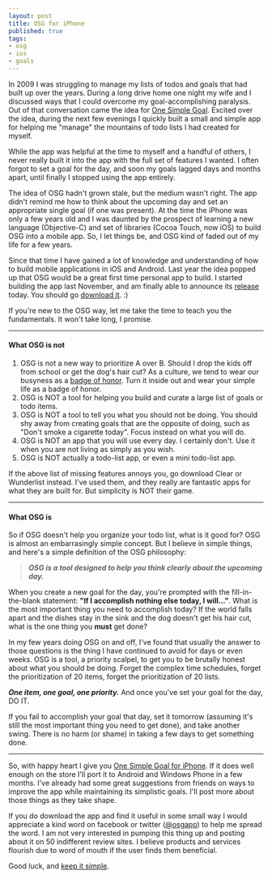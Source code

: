 ```yaml
---
layout: post
title: OSG for iPhone
published: true
tags:
- osg
- ios
- goals
---
```


In 2009 I was struggling to manage my lists of todos and goals that had built up over the years. During a long drive home one night my wife and I discussed ways that I could overcome my goal-accomplishing paralysis. Out of that conversation came the idea for [One Simple Goal][osg]. Excited over the idea, during the next few evenings I quickly built a small and simple app for helping me "manage" the mountains of todo lists I had created for myself.

While the app was helpful at the time to myself and a handful of others, I never really built it into the app with the full set of features I wanted. I often forgot to set a goal for the day, and soon my goals lagged days and months apart, until finally I stopped using the app entirely.

The idea of OSG hadn't grown stale, but the medium wasn't right. The app didn't remind me how to think about the upcoming day and set an appropriate single goal (if one was present). At the time the iPhone was only a few years old and I was daunted by the prospect of learning a new language (Objective-C) and set of libraries (Cocoa Touch, now iOS) to build OSG into a mobile app. So, I let things be, and OSG kind of faded out of my life for a few years.

Since that time I have gained a lot of knowledge and understanding of how to build mobile applications in iOS and Android. Last year the idea popped up that OSG would be a great first time personal app to build. I started building the app last November, and am finally able to announce its [release][app-store] today. You should go [download it][app-store]. :)

If you're new to the OSG way, let me take the time to teach you the fundamentals. It won't take long, I promise.

-----

#### What OSG is not

1. OSG is not a new way to prioritize A over B. Should I drop the kids off from school or get the dog's hair cut? As a culture, we tend to wear our busyness as a [badge of honor][slate]. Turn it inside out and wear your simple life as a badge of honor.
2. OSG is NOT a tool for helping you build and curate a large list of goals or todo items.
3. OSG is NOT a tool to tell you what you should not be doing. You should shy away from creating goals that are the opposite of doing, such as "Don't smoke a cigarette today". Focus instead on what you will do.
4. OSG is NOT an app that you will use every day. I certainly don't. Use it when you are not living as simply as you wish.
5. OSG is NOT actually a todo-list app, or even a mini todo-list app.

If the above list of missing features annoys you, go download Clear or Wunderlist instead. I've used them, and they really are fantastic apps for what they are built for. But simplicity is NOT their game.

-----

#### What OSG is

So if OSG doesn't help you organize your todo list, what is it good for? OSG is almost an embarrasingly simple concept. But I believe in simple things, and here's a simple definition of the OSG philosophy:

> ___OSG is a tool designed to help you think clearly about the upcoming day.___

When you create a new goal for the day, you're prompted with the fill-in-the-blank statement: __"If I accomplish nothing else today, I will..."__. What is the most important thing you need to accomplish today? If the world falls apart and the dishes stay in the sink and the dog doesn't get his hair cut, what is the one thing you __must__ get done?

In my few years doing OSG on and off, I've found that usually the answer to those questions is the thing I have continued to avoid for days or even weeks. OSG is a tool, a priority scalpel,  to get you to be brutally honest about what you should be doing. Forget the complex time schedules, forget the prioritization of 20 items, forget the prioritization of 20 lists.

___One item, one goal, one priority.___ And once you've set your goal for the day, DO IT.

If you fail to accomplish your goal that day, set it tomorrow (assuming it's still the most important thing you need to get done), and take another swing. There is no harm (or shame) in taking a few days to get something done.

-----

So, with happy heart I give you [One Simple Goal for iPhone][app-store]. If it does well enough on the store I'll port it to Android and Windows Phone in a few months. I've already had some great suggestions from friends on ways to improve the app while maintaining its simplistic goals. I'll post more about those things as they take shape.

If you do download the app and find it useful in some small way I would appreciate a kind word on facebook or twitter ([@osgapp][twitter]) to help me spread the word. I am not very interested in pumping this thing up and posting about it on 50 indifferent review sites. I believe products and services flourish due to word of mouth if the user finds them beneficial.

Good luck, and [keep it simple][kiss].

  [osg]: http://www.onesimplegoal.com "One Simple Goal"
  [slate]: http://www.slate.com/articles/double_x/doublex/2014/03/brigid_schulte_s_overwhelmed_and_our_epidemic_of_busyness.html "You're not as busy as you say you are"
  [kiss]: http://en.wikipedia.org/wiki/KISS_principle "Keep it simple, stupid"
  [app-store]: https://itunes.apple.com/us/app/one-simple-goal/id863807911 "One Simple Goal on the App Store"
  [twitter]: https://twitter.com/osgapp "@osgapp on Twitter"

